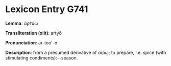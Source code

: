 # Lexicon Entry G741

**Lemma**: ἀρτύω

**Transliteration (xlit)**: artýō

**Pronunciation**: ar-too'-o

**Description**:
from a presumed derivative of αἴρω; to prepare, i.e. spice (with stimulating condiments):--season.
